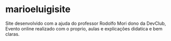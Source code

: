 # marioeluigisite
Site desenvolvido com a ajuda do professor Rodolfo Mori dono da DevClub, Evento online realizado com o proprio, aulas e explicações didatica e bem claras.
